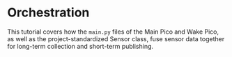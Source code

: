 # Orchestration

This tutorial covers how the `main.py` files of the Main Pico and Wake Pico, as well as the project-standardized Sensor class, fuse sensor data together for long-term collection and short-term publishing.
